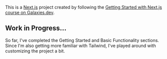 This is a [Next.js](https://nextjs.org/) project created by following the [Getting Started with Next.js course on Galaxies.dev](https://galaxies.dev/course/nextjs-basics).

## Work in Progress...

So far, I've completed the Getting Started and Basic Functionality sections. Since I'm also getting more familiar with Tailwind, I've played around with customizing the project a bit.



